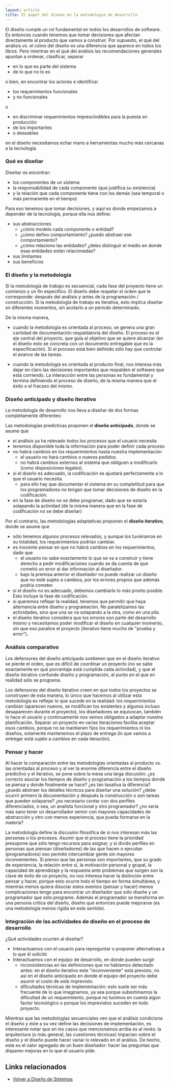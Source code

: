 ```yaml
---
layout: article
title: El papel del diseno en la metodologia de desarrollo
---
```


El diseño cumple un rol fundamental en todos los desarrollos de software. Es entonces cuando tenemos que tomar decisiones que afectan directamente al producto que vamos a construir. Por supuesto, el qué del análisis vs. el cómo del diseño es una diferencia que aparece en todos los libros. Pero mientras en el qué del análisis las recomendaciones generales apuntan a ordenar, clasificar, separar

-   en lo que es parte del sistema
-   de lo que no lo es

o bien, en encontrar los actores e identificar

-   los requerimientos funcionales
-   y no funcionales

o

-   en discriminar requerimientos imprescindibles para la puesta en producción
-   de los importantes
-   o deseables

en el diseño necesitamos echar mano a herramientas mucho más cercanas a la tecnología.

### Qué es diseñar

Diseñar es encontrar:

-   los componentes de un sistema
-   la responsabilidad de cada componente (que justifica su existencia)
-   y la relación que cada componente tiene con los demás (sea temporal o más permanente en el tiempo)

Para eso tenemos que tomar decisiones, y aquí es donde empezamos a depender de la tecnología, porque ella nos define:

-   sus abstracciones
    -   ¿cómo modelo cada componente o entidad?
    -   ¿cómo defino comportamiento? ¿puedo abstraer ese comportamiento?
    -   ¿cómo relaciono las entidades? ¿debo distinguir el medio en donde esas entidades están relacionadas?
-   sus limitantes
-   sus beneficios

### El diseño y la metodología

Si la metodología de trabajo es secuencial, cada fase del proyecto tiene un comienzo y un fin específico. El diseño debe respetar el orden que le corresponde: después del análisis y antes de la programación / construcción. Si la metodología de trabajo es iterativa, esto implica diseñar en diferentes momentos, sin acotarlo a un período determinado.

De la misma manera,

-   cuando la metodología es orientada al proceso, se genera una gran cantidad de documentación respaldatoria del diseño. El proceso es el eje central del proyecto, que guía al objetivo que se quiere alcanzar (en el diseño esto se concreta con un documento entregable que es la especificación). Si el proceso está bien definido sólo hay que controlar el avance de las tareas.

<!-- -->

-   cuando la metodología es orientada al producto final, nos interesa más dejar en claro las decisiones importantes que respalden el software que está corriendo. La interacción entre las personas es fundamental y termina definiendo el proceso de diseño, de la misma manera que el éxito o el fracaso del mismo.

### Diseño anticipado y diseño iterativo

La metodología de desarrollo nos lleva a diseñar de dos formas completamente diferentes:

Las metodologías predictivas proponen el **diseño anticipado**, donde se asume que

-   el análisis ya ha relevado todos los procesos que el usuario necesita
-   tenemos disponible toda la información para poder definir cada proceso
-   no habrá cambios en los requerimientos hasta nuestra implementación
    -   el usuario no hará cambios o nuevos pedidos.
    -   no habrá cambios externos al sistema que obliguen a modificarlo (como disposiciones legales).
-   si el diseño es adecuado, la codificación se ajustará perfectamente a lo que el usuario necesita.
    -   para ello hay que documentar el sistema en su completitud para que los programadores no tengan que tomar decisiones de diseño en la codificación.
-   en la fase de diseño no se debe programar, dado que se estaría solapando la actividad (de la misma manera que en la fase de codificación no se debe diseñar)

Por el contrario, las metodologías adaptativas proponen el **diseño iterativo**, donde se asume que

-   sólo tenemos algunos procesos relevados, y aunque los tuviéramos en su totalidad, los requerimientos podrían cambiar.
-   es inocente pensar en que no habrá cambios en los requerimientos, dado que
    -   el usuario no sabe exactamente lo que se va a construir y tiene derecho a pedir modificaciones cuando se da cuenta de que cometió un error al dar información al diseñador.
    -   bajo la premisa anterior el diseñador no puede realizar un diseño que no esté sujeto a cambios, por los errores propios que además podría cometer.
-   si el diseño no es adecuado, debemos cambiarlo lo más pronto posible. Esto incluye la fase de codificación.
-   si queremos reflejar la realidad, tenemos que permitir que haya alternancia entre diseño y programación. No paralelizamos las actividades, sino que una se va solapando a la otra, como en una pila.
-   el diseño iterativo considera que los errores son parte del desarrollo mismo y necesitamos poder modificar el diseño en cualquier momento, sin que eso paralice el proyecto (iterativo tiene mucho de "prueba y error").

### Análisis comparativo

Los defensores del diseño anticipado sostienen que en el diseño iterativo se pierde el orden, que es difícil de coordinar un proyecto (no se sabe exactamente en qué porcentaje está cumplida cada actividad), y que el diseño iterativo confunde diseño y programación, al punto en el que en realidad sólo se programa.

Los defensores del diseño iterativo creen en que todos los proyectos se construyen de esta manera, lo único que hacemos al utilizar esta metodología es reflejar lo que sucede en la realidad: los requerimientos cambian (aparecen nuevos, se modifican los existentes y algunos incluso desaparecen durante el proyecto), los diseñadores se equivocan, también lo hace el usuario y continuamente nos vemos obligados a adaptar nuestra planificación. Separar un proyecto en varias iteraciones facilita aceptar esos cambios, porque no se mantienen fijos los requerimientos ni los diseños, solamente mantenemos el plazo de entrega (lo que vamos a entregar está sujeto a cambios en cada iteración).

### Pensar y hacer

Al hacer la comparación entre las metodologías orientadas al producto vs. las orientadas al proceso y al ver la enorme diferencia entre el diseño predictivo y el iterativo, se pone sobre la mesa una larga discusión: ¿es correcto asociar los tiempos de diseño y programación a los tiempos donde se piensa y donde finalmente se hace? ¿es tan taxativa la diferencia? ¿puedo abstraer los detalles técnicos para diseñar una solución? ¿debe ocurrir primero la documentación y después la construcción o son tareas que pueden solaparse? ¿es necesario contar con dos perfiles diferenciados, o sea, un analista funcional y otro programador? ¿no sería más sano tener un desarrollador senior con mayores capacidades de abstracción y otro con menos experiencia, que pueda formarse en la materia?

La metodología define la discusión filosófica de si nos interesan más las personas o los procesos. Asumir que el proceso tiene la prioridad presupone que sólo tengo recursos para asignar, y si divido perfiles en personas que piensan (diseñadores) de las que hacen o ejecutan (programadores) eso permite intercambiar gente sin mayores inconvenientes. Si pienso que las personas son importantes, que su grado de experiencia, la relación entre sí, la motivación personal y grupal, la capacidad de aprendizaje y la respuesta ante problemas que surgen son la clave de éxito de un proyecto, no nos interesa hacer la distinción entre pensar y hacer, porque esto ocurre todo el tiempo en forma simultánea, y mientras menos quiera disociar estos eventos (pensar y hacer) menos complicaciones tengo para encontrar un diseñador que sólo diseñe y un programador que sólo programe. Además el programador se transforma en una persona crítica del diseño, diseño que entonces puede mejorarse (es una metodología menos rígida en este sentido).

### Integración de las actividades de diseño en el proceso de desarrollo

¿Qué actividades ocurren al diseñar?

-   Interactuamos con el usuario para repreguntar o proponer alternativas a lo que él solicitó
-   Interactuamos con el equipo de desarrollo, en donde pueden surgir
    -   inconsistencias en las definiciones que no habíamos detectado antes: en el diseño iterativo este "inconveniente" está previsto, no así en el diseño anticipado en donde el equipo del proyecto debe asumir el costo de este imprevisto.
    -   dificultades técnicas de implementación: esto suele ser más frecuente de lo que imaginamos, ya sea porque subestimamos la dificultad de un requerimiento, porque no tuvimos en cuenta algún factor tecnológico o porque los imprevistos suceden en todo proyecto.

Mientras que las metodologías secuenciales ven que el análisis condiciona el diseño y éste a su vez define las decisiones de implementación, es interesante notar que en los casos que mencionamos arriba es al revés: la arquitectura (o más general, las cuestiones técnicas) impactan sobre el diseño y el diseño puede hacer variar lo relevado en el análisis. De hecho, este es el valor agregado de un buen diseñador: hacer las preguntas que disparen mejoras en lo que el usuario pide.

Links relacionados
------------------

-   [Volver a Diseño de Sistemas](design-temario.html)

